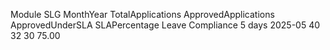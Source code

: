 Module	SLG	MonthYear	TotalApplications	ApprovedApplications	ApprovedUnderSLA	SLAPercentage
Leave Compliance	5 days	2025-05	40	32	30	75.00
